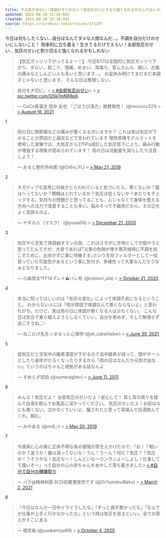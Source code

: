 ```yaml
---
title: やる気が出ない！体調がすぐれない！気圧のせいにすると強くなれるかもしれない８選
updated: 2021-08-18 12:18:04Z
created: 2021-08-18 12:18:04Z
source: https://corobuzz.com/archives/171297
---
```


今日は何もしたくない…自分はなんてダメな人間なんだ…。不調を自分だけのせいにしないこと！
効率的に立ち直る！生きてるだけでえらい！全部気圧のせい…
気圧のせいと割り切ると強くなれるかもしれない
> 【気圧ガッツリ下がってるよー！】
> 今日8/17は全国的に気圧ガッツリ下がり、ダルい、肩こり、頭痛、めまい、耳鳴り、胃ムカムカ、眠い、古傷の痛みなどしんどい人も多いと思います…。
> お盆休み明けでまだまだ本調子じゃないと思います。
> そんな日は無理しない。

> 自分を大切に。> [> #全部気圧のせい](https://twitter.com/hashtag/%E5%85%A8%E9%83%A8%E6%B0%97%E5%9C%A7%E3%81%AE%E3%81%9B%E3%81%84?src=hash&ref_src=twsrc%5Etfw)>   > [> pic.twitter.com/QSk7mNR8p6](https://t.co/QSk7mNR8p6)

> — CoCo美漢方 田中 友也 『ごほうび漢方』絶賛発売！ (@mococo321) > [> August 16, 2021](https://twitter.com/mococo321/status/1427399241941454883?ref_src=twsrc%5Etfw)

1
> 雨の日に関節痛などの痛みが悪くなる方いますか？
> これは実は気圧が下がることが原因だと論文などで言われています
> 慢性疼痛モデルラットを使用した実験では、大気圧から27hPa減圧した気圧低下により、痛み行動が増強する現象が認められています！
> 雨の日は活動量を減らしたり注意しよう！

> — おると整形外科医 (@Ortho_FL) > [> May 21, 2019](https://twitter.com/Ortho_FL/status/1130667702488449024?ref_src=twsrc%5Etfw)

2

> ネガティブな思考に何故かとらわれていると気づいたら、寒くないか？腹はへってないか？睡眠はとれているか？気圧は低くないか？あたりをチェックする。気持ちの問題だと思ってることも、心じゃなくて身体を整える方向への注力で改善することも多い。脳みそって不器用だから、その辺をよく見誤るのよ。

> — ヤギの人（マスク） (@yusai00) > [> December 21, 2020](https://twitter.com/yusai00/status/1340874697471246342?ref_src=twsrc%5Etfw)

3

> 気圧やら天気て体調崩すマンの我、これはさすがに生物として欠陥やろと思ってたんですが、大昔であれば｢災害の危険が増す悪天候時に不調を起こすために、出歩かずに巣に待機する｣という生存フィルターとして一役買っていた可能性があるという事に気付き、多様性って大事なんだろうなぁとなりました。

> — 小森雨太*FF14プレイ⚠バレ有 (@comori_uta) > [> October 21, 2020](https://twitter.com/comori_uta/status/1318728766013673473?ref_src=twsrc%5Etfw)

4
> 本当に知ってほしいのは「気圧の変化」によって体調不良になるということ。
> わからない人には「雨が原因で体調なんて悪くならないよ」と思われがち。だけど、実は雨の日に体調が悪くなる人は少なくない。
> こんな日は気合で乗り越えようとしなくていい。自分を責めず、そして無理せず過ごそうね◡̈✨

> — ねこひげ先生☺︎ゆるっと心理学 (@dr_catwhisker) > [> June 30, 2021](https://twitter.com/dr_catwhisker/status/1410149792148115457?ref_src=twsrc%5Etfw)

5

> 低気圧だと空気中の酸素濃度が下がるので血中酸素が減って、頭がボーっとしたり身体がだるくなったりするから「雨の日はなんだか元気が出ない」ていうのはちゃんと根拠がある話なんよ

> — すめらぎ琥珀 (@sumeragitec) > [> June 11, 2011](https://twitter.com/sumeragitec/status/79382961333608448?ref_src=twsrc%5Etfw)

6
> みんな！気圧だよ！
> 全部気圧のせいだよ！安心して！
> 耳と耳の周りを揉んで白湯を飲んでお風呂に浸かってください。
> 気圧のせいだよ！お前はなにも悪くない。泣かなくていいよ、騙されたと思って耳揉んで白湯飲んでくれ、頼む。

> — みやある (@mi8_r) > [> May 20, 2019](https://twitter.com/mi8_r/status/1130437561212473345?ref_src=twsrc%5Etfw)

7

> 今唐突に心の奥に正体不明な負の感情が芽生えかけたので、「お！？眠いのか？違うか！腹は減ってないな！うん！うーん？何だ？気圧？？気圧か！？そうやな！気圧なー！しんどいなーウンウンよーしよし！仕事してて偉いぞー」って自分の心の赤ちゃんをあやして落ち着きました> [> #自分で自分の機嫌取り](https://twitter.com/hashtag/%E8%87%AA%E5%88%86%E3%81%A7%E8%87%AA%E5%88%86%E3%81%AE%E6%A9%9F%E5%AB%8C%E5%8F%96%E3%82%8A?src=hash&ref_src=twsrc%5Etfw)

> — バク@精神科医 8/25初著書発売です (@DrYumekuiBaku) > [> March 2, 2021](https://twitter.com/DrYumekuiBaku/status/1366620710731350022?ref_src=twsrc%5Etfw)

8
> 「今日はなんか一日中イライラしたな」「ずっと調子悪かったな」「なんでか仕事が上手く行かなかったな」という時は気圧を見るといい。全ての答えがそこにある

> — 榎宮祐 (@yuukamiya68) > [> October 4, 2020](https://twitter.com/yuukamiya68/status/1312698789002579973?ref_src=twsrc%5Etfw)